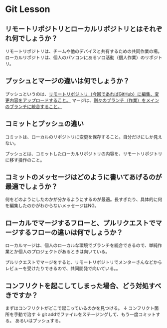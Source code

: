 # Git Lesson

## リモートリポジトリとローカルリポジトリとはそれぞれ何でしょうか？

リモートリポジトリは、チームや他のデバイスと共有するための共同作業の場。
ローカルリポジトリは、個人のパソコンにあるソロ活動（個人作業）のリポジトリ。


## プッシュとマージの違いは何でしょうか？

プッシュというのは、<ins>リモートリポジトリ（今回であればGitHub）に編集、変更内容をアップロードすること。</ins>
マージは、<ins>別々のブランチ（作業）をメインのブランチに統合すること。</ins>

## コミットとプッシュの違い

コミットは、ローカルのリポジトリに変更を保存すること。自分だけにしか見えない。

プッシュとは、コミットしたローカルリポジトリの内容を、リモートリポジトリに移す操作のこと。


## コミットのメッセージはどのように書いてあげるのが最適でしょうか？

何をどのようにしたのかが分かるようにするのが最適。長すぎたり、具体的に何を編集したのかがわからないメッセージはNG。

## ローカルでマージするフローと、プルリクエストでマージするフローの違いは何でしょうか？

ローカルマージは、個人のローカルな環境でブランチを統合できるので、単純作業とか個人のプロジェクトがあるときは向いている。

プルリクエストでマージをすると、リモートリポジトリでメンターさんなどからレビューを受けたりできるので、共同開発で向いている。。

## コンフリクトを起こしてしまった場合、どう対処すべきですか？

まずはコンフリクトがどこで起こっているのかを見つける。
↓
コンフリクト箇所を手動で治す
↓
git addでファイルをステージングして、もう一度コミットする。
あるいはプッシュする。